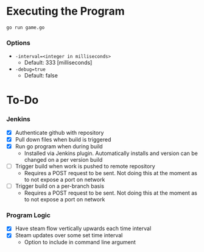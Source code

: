 # Executing the Program
`go run game.go`

### Options
- `-interval=<integer in milliseconds>`
    - Default: 333 [milliseconds]
- `-debug=true`
    - Default: false


# To-Do
### Jenkins
 - [X] Authenticate github with repository
 - [X] Pull down files when build is triggered
 - [X] Run go program when during build 
    - Installed via Jenkins plugin. Automatically installs and version can be changed on a per version build
 - [ ] Trigger build when work is pushed to remote repository
    - Requires a POST request to be sent. Not doing this at the moment as to not expose a port on network
 - [ ] Trigger build on a per-branch basis
    - Requires a POST request to be sent. Not doing this at the moment as to not expose a port on network

### Program Logic
 - [X] Have steam flow vertically upwards each time interval
 - [X] Steam updates over some set time interval
    - Option to include in command line argument
